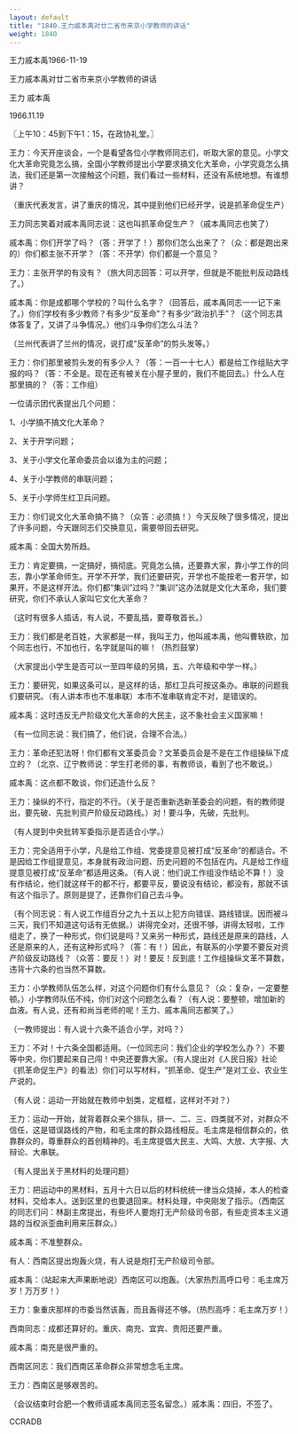 ```yaml
---
layout: default
title: "1840.王力戚本禹对廿二省市来京小学教师的讲话"
weight: 1840
---
```


王力戚本禹1966-11-19

王力戚本禹对廿二省市来京小学教师的讲话

王力 戚本禹

1966.11.19

〖上午10：45到下午1：15，在政协礼堂。〗

王力：今天开座谈会，一个是看望各位小学教师同志们，听取大家的意见。小学文化大革命究竟怎么搞，全国小学教师提出小学要求搞文化大革命，小学究竟怎么搞法，我们还是第一次接触这个问题，我们看过一些材料，还没有系统地想。有谁想讲？

（重庆代表发言，讲了重庆的情况，其中提到他们已经开学，说是抓革命促生产）

王力同志笑着对戚本禹同志说：这也叫抓革命促生产？（戚本禹同志也笑了）

戚本禹：你们开学了吗？（答：开学了！）那你们怎么出来了？（众：都是跑出来的）你们都主张不开学？（答：不开学）你们都是一个意见？

王力：主张开学的有没有？（旅大同志回答：可以开学，但就是不能批判反动路线了。）

戚本禹：你是成都哪个学校的？叫什么名字？（回答后，戚本禹同志一一记下来了。）你们学校有多少教师？有多少“反革命”？有多少“政治扒手”？（这个同志具体答复了，又讲了斗争情况。）他们斗争你们怎么斗法？

（兰州代表讲了兰州的情况，说打成“反革命”的剪头发等。）

王力：你们那里被剪头发的有多少人？（答：一百一十七人）都是给工作组贴大字报的吗？（答：不全是。现在还有被关在小屋子里的，我们不能回去。）什么人在那里搞的？（答：工作组）

一位请示团代表提出几个问题：

1、小学搞不搞文化大革命？

2、关于开学问题；

3、关于小学文化革命委员会以谁为主的问题；

4、关于小学教师的串联问题；

5、关于小学师生红卫兵问题。

王力：你们说文化大革命搞不搞？（众答：必须搞！）今天反映了很多情况，提出了许多问题，今天跟同志们交换意见，需要带回去研究。

戚本禹：全国大势所趋。

王力：肯定要搞，一定搞好，搞彻底。究竟怎么搞，还要靠大家，靠小学工作的同志，靠小学革命师生。开学不开学，我们还要研究，开学也不能按老一套开学，如果开，不是这样开法。你们都“集训”过吗？“集训”这办法就是文化大革命，我们要研究，你们不承认人家叫它文化大革命？

（这时有很多人插话，有人说，不要乱插，要尊敬首长。）

王力：我们都是老百姓，大家都是一样，我叫王力，他叫戚本禹，他叫曹轶欧，加个同志也行，不加也行，名字就是叫的嘛！（热烈鼓掌）

（大家提出小学生是否可以一至四年级的另搞，五、六年级和中学一样。）

王力：要研究，如果这条可以，是这样的话，那红卫兵可按这条办。串联的问题我们要研究。（有人讲本市也不准串联）本市不准串联肯定不对，是错误的。

戚本禹：这时违反无产阶级文化大革命的大民主，这不象社会主义国家嘛！

（有一位同志说：我们搞了，他们说，合理不合法。）

王力：革命还犯法呀！你们都有文革委员会？文革委员会是不是在工作组操纵下成立的？（北京、辽宁教师说：学生打老师的事，有教师谈，看到了也不敢说。）

戚本禹：这点都不敢谈，你们还造什么反？

王力：操纵的不行，指定的不行。（关于是否重新选新革委会的问题，有的教师提出，要先破、先批判资产阶级反动路线。）对！要斗争，先破，先批判。

（有人提到中央批转军委指示是否适合小学。）

王力：完全适用于小学，凡是给工作组、党委提意见被打成“反革命”的都适合。不是因给工作组提意见，本身就有政治问题、历史问题的不包括在内。凡是给工作组提意见被打成“反革命”都适用这条。（有人说：他们说工作组没作结论不算！）没有作结论，他们就这样干的都不行，都要平反，要说没有结论，都没有，那就不该有这个指示了。原则是提了，还靠你们自己去斗争。

（有个同志说：有人说工作组百分之九十五以上犯方向错误、路线错误。因而被斗三天，我们不知道这句话有无依据。）讲得完全对，还很不够，讲得太轻啦，工作组走了，换了一种形式，你们说是吗？又来另一种形式，路线还是原来的路线，人还是原来的人，还有这种形式吗？（答：有！）因此，有联系的小学要不要反对资产阶级反动路线？（众答：要反！）对！要反！反到底！工作组操纵文革不算数，违背十六条的也当然不算数。

王力：小学教师队伍怎么样，对这个问题你们有什么意见？（众：复杂，一定要整顿。）小学教师队伍不纯，你们对这个问题怎么看？（有人说：要整顿，增加新的血液。有人说，还有和尚当老师的呢！王力、戚本禹同志都笑了。）

（一教师提出：有人说十六条不适合小学，对吗？）

王力：不对！十六条全国都适用。（一位同志问：我们企业的学校怎么办？）不要等中央，你们要起来自己闯！中央还要靠大家。（有人提出对《人民日报》社论《抓革命促生产》的看法）你们可以写材料，“抓革命、促生产”是对工业、农业生产说的。

（有人说：运动一开始就在教师中划类，定框框，这样对不对？）

王力：运动一开始，就背着群众来个排队，排一、二、三、四类就不对，对群众不信任，这是错误路线的产物，和毛主席的群众路线相反。毛主席是相信群众的，依靠群众的，尊重群众的首创精神的。毛主席提倡大民主、大鸣、大放、大字报、大辩论、大串联。

（有人提出关于黑材料的处理问题）

王力：把运动中的黑材料，五月十六日以后的材料统统一律当众烧掉，本人的检查材料，交给本人。送到区里的也要退回来。材料处理，中央刚发了指示。（西南区的同志们问：林副主席提出，有些坏人要炮打无产阶级司令部，有些走资本主义道路的当权派歪曲利用来压群众。）

戚本禹：不准整群众。

有人：西南区提出炮轰火烧，有人说是炮打无产阶级司令部。

戚本禹：（站起来大声果断地说）西南区可以炮轰。（大家热烈高呼口号：毛主席万岁！万万岁！）

王力：象重庆那样的市委当然该轰，而且轰得还不够。（热烈高呼：毛主席万岁！）

西南同志：成都还算好的。重庆、南充、宜宾、贵阳还要严重。

戚本禹：南充是很严重的。

西南区同志：我们西南区革命群众非常想念毛主席。

王力：西南区是够艰苦的。

（会议结束时合肥一个教师请戚本禹同志签名留念。）戚本禹：四旧，不签了。

CCRADB

